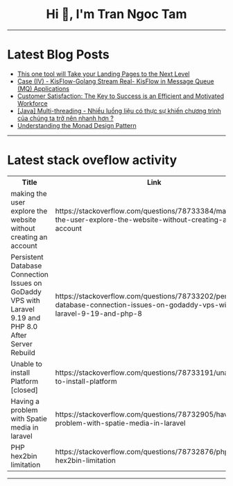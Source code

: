 <h1 align="center">Hi 👋, I'm Tran Ngoc Tam</h1>

---

# Latest Blog Posts 
<!-- BLOG-POST-LIST:START -->
- [This one tool will Take your Landing Pages to the Next Level](https://dev.to/vidova/this-one-tool-will-take-your-landing-pages-to-the-next-level-2l88)
- [Case &lpar;IV&rpar; - KisFlow-Golang Stream Real- KisFlow in Message Queue &lpar;MQ&rpar; Applications](https://dev.to/aceld/case-iv-kisflow-golang-stream-real--4k3e)
- [Customer Satisfaction: The Key to Success is an Efficient and Motivated Workforce](https://dev.to/wallacefreitas/customer-satisfaction-the-key-to-success-is-an-efficient-and-motivated-workforce-2l6n)
- [[Java] Multi-threading - Nhiều luồng liệu có thực sự khiến chương trình của chúng ta trở nên nhanh hơn ?](https://dev.to/bu_0107/java-multi-threading-nhieu-luong-lieu-co-thuc-su-khien-chuong-trinh-cua-chung-ta-tro-nen-nhanh-hon--47bl)
- [Understanding the Monad Design Pattern](https://dev.to/rmaurodev/understanding-the-monad-design-pattern-1d9e)
<!-- BLOG-POST-LIST:END -->

---

# Latest stack oveflow activity
<table>
  <tr><th>Title</th><th>Link</th></tr>
  <!-- STACKOVERFLOW:START --><tr><td>making the user explore the website without creating an account</td><td>https://stackoverflow.com/questions/78733384/making-the-user-explore-the-website-without-creating-an-account</td></tr><tr><td>Persistent Database Connection Issues on GoDaddy VPS with Laravel 9.19 and PHP 8.0 After Server Rebuild</td><td>https://stackoverflow.com/questions/78733202/persistent-database-connection-issues-on-godaddy-vps-with-laravel-9-19-and-php-8</td></tr><tr><td>Unable to install Platform [closed]</td><td>https://stackoverflow.com/questions/78733191/unable-to-install-platform</td></tr><tr><td>Having a problem with Spatie media in laravel</td><td>https://stackoverflow.com/questions/78732905/having-a-problem-with-spatie-media-in-laravel</td></tr><tr><td>PHP hex2bin limitation</td><td>https://stackoverflow.com/questions/78732876/php-hex2bin-limitation</td></tr><!-- STACKOVERFLOW:END -->
</table>

---



